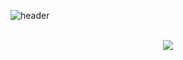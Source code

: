 ![header](https://capsule-render.vercel.app/api?type=rounded&color=auto&customColorList=17&height=150&section=header&text=dev%20D&fontSize=50&fontAlignY=40&desc=Hello,%20Welcome%20to%20DREW_CHOI's%20World&descAlignY=70&animation=fadeIn)
<br/>
<br/>

<p align="center">
<img src="https://img.shields.io/badge/JavaScript-F7DF1E?style=flat&logo=javascript&logoColor=000000"/>
</p>
